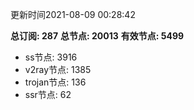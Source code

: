 更新时间2021-08-09 00:28:42

**总订阅: 287**
**总节点: 20013**
**有效节点: 5499**
- ss节点: 3916
- v2ray节点: 1385
- trojan节点: 136
- ssr节点: 62
